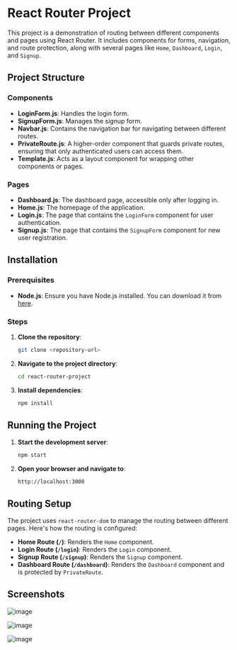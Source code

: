 
# React Router Project

This project is a demonstration of routing between different components and pages using React Router. It includes components for forms, navigation, and route protection, along with several pages like `Home`, `Dashboard`, `Login`, and `Signup`.

## Project Structure

### Components

- **LoginForm.js**: Handles the login form.
- **SignupForm.js**: Manages the signup form.
- **Navbar.js**: Contains the navigation bar for navigating between different routes.
- **PrivateRoute.js**: A higher-order component that guards private routes, ensuring that only authenticated users can access them.
- **Template.js**: Acts as a layout component for wrapping other components or pages.

### Pages

- **Dashboard.js**: The dashboard page, accessible only after logging in.
- **Home.js**: The homepage of the application.
- **Login.js**: The page that contains the `LoginForm` component for user authentication.
- **Signup.js**: The page that contains the `SignupForm` component for new user registration.

## Installation

### Prerequisites

- **Node.js**: Ensure you have Node.js installed. You can download it from [here](https://nodejs.org/).

### Steps

1. **Clone the repository**:
   ```bash
   git clone <repository-url>
   ```
   
2. **Navigate to the project directory**:
   ```bash
   cd react-router-project
   ```
   
3. **Install dependencies**:
   ```bash
   npm install
   ```

## Running the Project

1. **Start the development server**:
   ```bash
   npm start
   ```

2. **Open your browser and navigate to**:
   ```
   http://localhost:3000
   ```

## Routing Setup

The project uses `react-router-dom` to manage the routing between different pages. Here's how the routing is configured:

- **Home Route (`/`)**: Renders the `Home` component.
- **Login Route (`/login`)**: Renders the `Login` component.
- **Signup Route (`/signup`)**: Renders the `Signup` component.
- **Dashboard Route (`/dashboard`)**: Renders the `Dashboard` component and is protected by `PrivateRoute`.

## Screenshots
![image](https://github.com/user-attachments/assets/ccf267a6-5e2a-4a71-b23c-180dce09ba11)

![image](https://github.com/user-attachments/assets/5ef3dda7-56e0-4fd4-ac69-c136b08619fd)

![image](https://github.com/user-attachments/assets/bc8061e8-35ea-4291-8cfd-62bc00239597)


